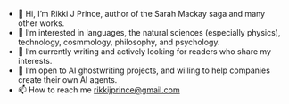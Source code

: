 - 👋 Hi, I’m Rikki J Prince, author of the Sarah Mackay saga and many other works.
- 👀 I’m interested in languages, the natural sciences (especially physics), technology, cosmmology, philosophy, and psychology.
- 🌱 I’m currently writing and actively looking for readers who share my interests.
- 💞️ I’m open to AI ghostwriting projects, and willing to help companies create their own AI agents.
- 📫 How to reach me rikkijprince@gmail.com

<!---
rikkijprince/rikkijprince is a ✨ special ✨ repository because its `README.md` (this file) appears on your GitHub profile.
You can click the Preview link to take a look at your changes.
--->
